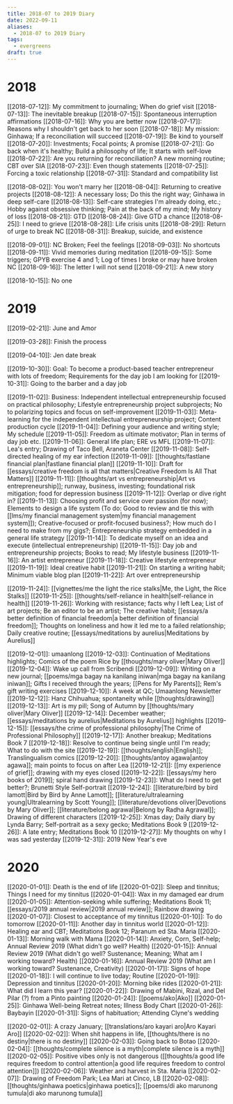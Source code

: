 ```yaml
---
title: 2018-07 to 2019 Diary
date: 2022-09-11
aliases:
  - 2018-07 to 2019 Diary
tags:
  - evergreens
draft: true
---
```

# 2018

[[2018-07-12]]: My commitment to journaling; When do grief visit
[[2018-07-13]]: The inevitable breakup
[[2018-07-15]]: Spontaneous interruption affirmations
[[2018-07-16]]: Why you are better now
[[2018-07-17]]: Reasons why I shouldn't get back to her soon
[[2018-07-18]]: My mission: Ginhawa; If a reconciliation will succeed
[[2018-07-19]]: Be kind to yourself
[[2018-07-20]]: Investments; Focal points; A promise
[[2018-07-21]]: Go back when it's healthy; Build a philosophy of life; It starts with self-love
[[2018-07-22]]: Are you returning for reconciliation? A new morning routine; CBT over SIA
[[2018-07-23]]: Even though statements
[[2018-07-25]]: Forcing a toxic relationship
[[2018-07-31]]: Standard and compatibility list

[[2018-08-02]]: You won't marry her
[[2018-08-04]]: Returning to creative projects
[[2018-08-12]]: A necessary loss; Do this the right way; Ginhawa in deep self-care
[[2018-08-13]]: Self-care strategies I'm already doing, etc.; Hobby against obsessive thinking; Pain at the back of my mind; My history of loss
[[2018-08-21]]: GTD
[[2018-08-24]]: Give GTD a chance
[[2018-08-25]]: I need to grieve
[[2018-08-28]]: Life crisis units
[[2018-08-29]]: Return of urge to break NC
[[2018-08-31]]: Breakup, suicide, and existence

[[2018-09-01]]: NC Broken; Feel the feelings
[[2018-09-03]]: No shortcuts
[[2018-09-11]]: Vivid memories during meditation
[[2018-09-15]]: Some triggers; GPYB exercise 4 and 1; Log of times I broke or may have broken NC
[[2018-09-16]]: The letter I will not send
[[2018-09-21]]: A new story

[[2018-10-15]]: No one

# 2019

[[2019-02-21]]: June and Amor

[[2019-03-28]]: Finish the process

[[2019-04-10]]: Jen date break

[[2019-10-30]]: Goal: To become a product-based teacher entrepreneur with lots of freedom; Requirements for the day job I am looking for
[[2019-10-31]]: Going to the barber and a day job

[[2019-11-02]]: Business: Independent intellectual entrepreneurship focused on practical philosophy; Lifestyle entrepreneurship project subprojects; No to polarizing topics and focus on self-improvement
[[2019-11-03]]: Meta-learning for the independent intellectual entrepreneurship project; Content production cycle
[[2019-11-04]]: Defining your audience and writing style; My schedule
[[2019-11-05]]: Freedom as ultimate motivator; Plan in terms of day job etc.
[[2019-11-06]]: General life plan; ERE vs MFL
[[2019-11-07]]: Lea's entry; Drawing of Taco Bell, Araneta Center
[[2019-11-08]]: Self-directed healing of my ear infection
[[2019-11-09]]: [[thoughts/fastlane financial plan|fastlane financial plan]]
[[2019-11-10]]: Draft for [[essays/creative freedom is all that matters|Creative Freedom Is All That Matters]]
[[2019-11-11]]: [[thoughts/art vs entrepreneurship|Art vs entrepreneurship]]; runway, business, investing; foundational risk mitigation; food for depression business
[[2019-11-12]]: Overlap or dive right in?
[[2019-11-13]]: Choosing profit and service over passion (for now); Elements to design a life system (To do: Good to review and tie this with [[lms/my financial management system|my financial management system]]); Creative-focused or profit-focused business?; How much do I need to make from my gigs?; Entrepreneurship strategy embedded in a general life strategy
[[2019-11-14]]: To dedicate myself on an idea and execute (intellectual entrepreneurship)
[[2019-11-15]]: Day job and entrepreneurship projects; Books to read; My lifestyle business
[[2019-11-16]]: An artist entrepreneur
[[2019-11-18]]: Creative lifestyle entrepreneur
[[2019-11-19]]: Ideal creative habit
[[2019-11-21]]: On starting a writing habit; Minimum viable blog plan
[[2019-11-22]]: Art over entrepreneurship

[[2019-11-24]]: [[vignettes/me the light the rice stalks|Me, the Light, the Rice Stalks]]
[[2019-11-25]]: [[thoughts/self-reliance in health|self-reliance in health]]
[[2019-11-26]]: Working with resistance; facts why I left Lea; List of art projects; Be an editor to be an artist; The creative habit; [[essays/a better definition of financial freedom|a better definition of financial freedom]]; Thoughts on loneliness and how it led me to a failed relationship; Daily creative routine; [[essays/meditations by aurelius|Meditations by Aurelius]]

[[2019-12-01]]: umaanlong
[[2019-12-03]]: Continuation of Meditations highlights; Comics of the poem Rice by [[thoughts/mary oliver|Mary Oliver]]
[[2019-12-04]]: Wake up call from Scribendi
[[2019-12-09]]: Writing on a new journal; [[poems/mga bagay na kanilang iniwan|mga bagay na kanilang iniwan]]; Gifts I received through the years; [[Pens for My Parents]]; Rem's gift writing exercises
[[2019-12-10]]: A week at QC; Umaanlong Newsletter
[[2019-12-12]]: Hanz Chihuahua; spontaneity while [[thoughts/drawing]]
[[2019-12-13]]: Art is my pill; Song of Autumn by [[thoughts/mary oliver|Mary Oliver]]
[[2019-12-14]]: December weather; [[essays/meditations by aurelius|Meditations by Aurelius]] highlights
[[2019-12-15]]: [[essays/the crime of professional philosophy|The Crime of Professional Philosophy]]
[[2019-12-17]]: Another breakup; Meditations Book 7
[[2019-12-18]]: Resolve to continue being single until I'm ready; What to do with the site
[[2019-12-19]]: [[thoughts/english|English]]; Translingualism comics
[[2019-12-20]]: [[thoughts/antoy agawa|antoy agawa]]; main points to focus on after Lea
[[2019-12-21]]: [[my experience of grief]]; drawing with my eyes closed
[[2019-12-22]]: [[essays/my hero books of 2019]]; spiral hand drawing
[[2019-12-23]]: What do I need to get better?; Brunetti Style Self-portrait
[[2019-12-24]]: [[literature/bird by bird lamott|Bird by Bird by Anne Lamott]]; [[literature/ultralearning young|Ultralearning by Scott Young]]; [[literature/devotions oliver|Devotions by Mary Oliver]]; [[literature/belong agrawal|Belong by Radha Agrawal]]; Drawing of different characters
[[2019-12-25]]: Xmas day; Daily diary by Lynda Barry; Self-portrait as a sexy gecko; Meditations Book 9
[[2019-12-26]]: A late entry; Meditations Book 10
[[2019-12-27]]: My thoughts on why I was sad yesterday
[[2019-12-31]]: 2019 New Year's eve

# 2020

[[2020-01-01]]: Death is the end of life
[[2020-01-02]]: Sleep and tinnitus; Things I need for my tinnitus
[[2020-01-04]]: Wax in my damaged ear drum
[[2020-01-05]]: Attention-seeking while suffering; Meditations Book 11; [[essays/2019 annual review|2019 annual review]]; Rainbow drawing
[[2020-01-07]]: Closest to acceptance of my tinnitus
[[2020-01-10]]: To do tomorrow
[[2020-01-11]]: Another day in tinnitus world
[[2020-01-12]]: Healing ear and CBT; Meditations Book 12; Paranum ed Sta. Maria
[[2020-01-13]]: Morning walk with Mama
[[2020-01-14]]: Anxiety, Corn, Self-help; Annual Review 2019 (What didn't go well? Health)
[[2020-01-15]]: Annual Review 2019 (What didn't go well? Sustenance; Meaning; What am I working toward? Health)
[[2020-01-16]]: Annual Review 2019 (What am I working toward? Sustenance, Creativity)
[[2020-01-17]]: Signs of hope
[[2020-01-18]]: I will continue to live today; Routine
[[2020-01-19]]: Depression and tinnitus
[[2020-01-20]]: Morning bike rides
[[2020-01-21]]: What did I learn this year?
[[2020-01-22]]: Drawing of Mabini, Rizal, and Del Pilar (?) from a Pinto painting
[[2020-01-24]]: [[poems/ako|Ako]]
[[2020-01-25]]: Ginhawa Well-being Retreat notes; Illness Body Chart
[[2020-01-26]]: Baybayin
[[2020-01-31]]: Signs of habituation; Attending Clyne's wedding

[[2020-02-01]]: A crazy January; [[translations/aro kayari aro|Aro Kayari Aro]]
[[2020-02-02]]: When shit happens in life, [[thoughts/there is no destiny|there is no destiny]]
[[2020-02-03]]: Going back to Botao
[[2020-02-04]]: [[thoughts/complete silence is a myth|complete silence is a myth]]
[[2020-02-05]]: Positive vibes only is not dangerous ([[thoughts/a good life requires freedom to control attention|a good life requires freedom to control attention]])
[[2020-02-06]]: Weather and harvest in Sta. Maria
[[2020-02-07]]: Drawing of Freedom Park; Lea Mari at Cinco, LB
[[2020-02-08]]: [[thoughts/ginhawa poetics|ginhawa poetics]]; [[poems/di ako marunong tumula|di ako marunong tumula]]